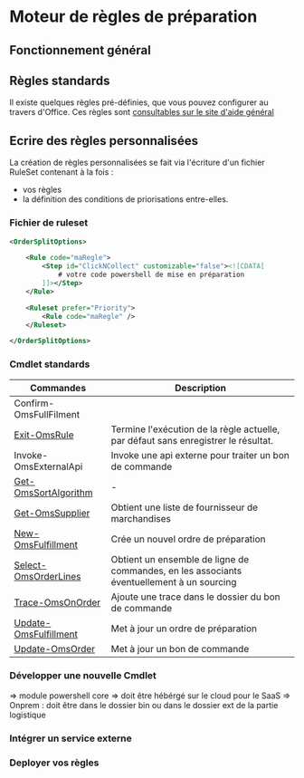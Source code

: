 # Moteur de règles de préparation

## Fonctionnement général

## Règles standards

Il existe quelques règles pré-définies, que vous pouvez configurer au travers d'Office. Ces règles sont [consultables sur le site d'aide général](https://aide.altazion.com/fr-fr/orchestrator/prepa-mep.html)

## Ecrire des règles personnalisées

La création de règles personnalisées se fait via l'écriture d'un fichier RuleSet contenant à la fois :

- vos règles
- la définition des conditions de priorisations entre-elles.

### Fichier de ruleset

```xml
<OrderSplitOptions>

    <Rule code="maRegle">
        <Step id="ClickNCollect" customizable="false"><![CDATA[
            # votre code powershell de mise en préparation
        ]]></Step>        
    </Rule>

    <Ruleset prefer="Priority">
        <Rule code="maRegle" />
    </Ruleset>

</OrderSplitOptions>
```

### Cmdlet standards

|Commandes|Description|
|---|---|
|Confirm-OmsFullFilment||
|[Exit-OmsRule](../cmdlets/exit-omsrule.md)|Termine l'exécution de la règle actuelle, par défaut sans enregistrer le résultat.|
|Invoke-OmsExternalApi|Invoke une api externe pour traiter un bon de commande|
|[Get-OmsSortAlgorithm](../cmdlets/get-omssortalgorithm.md)|-|
|[Get-OmsSupplier](../cmdlets/get-omssupplier.md)|Obtient une liste de fournisseur de marchandises|
|[New-OmsFulfillment](../cmdlets/new-omsfulfillment.md)|Crée un nouvel ordre de préparation|
|[Select-OmsOrderLines](../cmdlets/select-omsorderlines.md)|Obtient un ensemble de ligne de commandes, en les associants éventuellement à un sourcing|
|[Trace-OmsOnOrder](../cmdlets/trace-omsonorder.md)|Ajoute une trace dans le dossier du bon de commande|
|[Update-OmsFulfillment](../cmdlets/update-omsfulfillment.md)|Met à jour un ordre de préparation|
|[Update-OmsOrder](../cmdlets/update-omsorder.md)|Met à jour un bon de commande|

### Développer une nouvelle Cmdlet

=> module powershell core
=> doit être hébérgé sur le cloud pour le SaaS
=> Onprem : doit être dans le dossier bin ou dans le dossier ext de la partie logistique

### Intégrer un service externe

### Deployer vos règles

